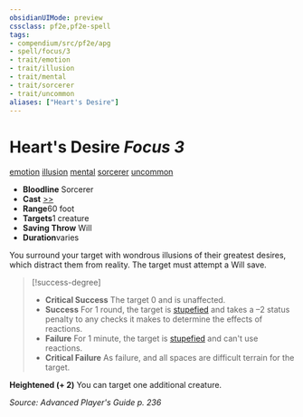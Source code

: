 ```yaml
---
obsidianUIMode: preview
cssclass: pf2e,pf2e-spell
tags:
- compendium/src/pf2e/apg
- spell/focus/3
- trait/emotion
- trait/illusion
- trait/mental
- trait/sorcerer
- trait/uncommon
aliases: ["Heart's Desire"]
---
```

# Heart's Desire *Focus 3*   
[emotion](/rules/traits/emotion.md)  [illusion](/rules/traits/illusion.md)  [mental](/rules/traits/mental.md)  [sorcerer](/rules/traits/sorcerer.md)  [uncommon](/rules/traits/uncommon.md)  

- **Bloodline** Sorcerer
- **Cast** [>>](/rules/core-rulebook/chapter-9-playing-the-game.md#Actions "Two-Action") 
- **Range**60 foot
- **Targets**1 creature
- **Saving Throw** Will
- **Duration**varies

You surround your target with wondrous illusions of their greatest desires, which distract them from reality. The target must attempt a Will save.

> [!success-degree] 
> - **Critical Success** The target 0 and is unaffected.
> - **Success** For 1 round, the target is [stupefied](/rules/conditions.md#Stupefied) and takes a –2 status penalty to any checks it makes to determine the effects of reactions.
> - **Failure** For 1 minute, the target is [stupefied](/rules/conditions.md#Stupefied) and can't use reactions.
> - **Critical Failure** As failure, and all spaces are difficult terrain for the target.

**Heightened (+ 2)** You can target one additional creature.

*Source: Advanced Player's Guide p. 236*
